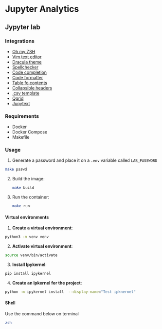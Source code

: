 # Jupyter Analytics

## Jypyter lab

### Integrations

- [Oh my ZSH](https://ohmyz.sh/)
- [Vim text editor](https://www.vim.org/)
- [Dracula theme](https://draculatheme.com/)
- [Spellchecker](https://github.com/jupyterlab-contrib/spellchecker)
- [Code completion](https://github.com/krassowski/jupyterlab-lsp)
- [Code formatter](https://github.com/ryantam626/jupyterlab_code_formatter)
- [Table fo contents](https://github.com/jupyterlab/jupyterlab-toc)
- [Collapsible headers](https://github.com/aquirdTurtle/Collapsible_Headings)
- [.csv template](https://github.com/krassowski/jupyterlab-spreadsheet-editor)
- [Qgrid](https://github.com/quantopian/qgrid)
- [Jupytext](https://github.com/mwouts/jupytext)

### Requirements

- Docker
- Docker Compose
- Makefile

### Usage

1. Generate a password and place it on a `.env` variable called `LAB_PASSWORD`

```sh
make psswd
```

2. Build the image:
   ```sh
   make build
   ```
3. Run the container:
   ```sh
   make run
   ```

#### Virtual environments

1. **Create a virtual environment**:

```sh
python3 -m venv venv
```

2. **Activate virtual environment**:

```sh
source venv/bin/activate
```

3. **Install Ipykernel**:

```sh
pip install ipykernel
```

4. **Create an Ipkernel for the project**:

```sh
python -m ipykernel install  --display-name="Test ipknernel"
```

#### Shell

Use the command below on terminal

```sh
zsh
```
